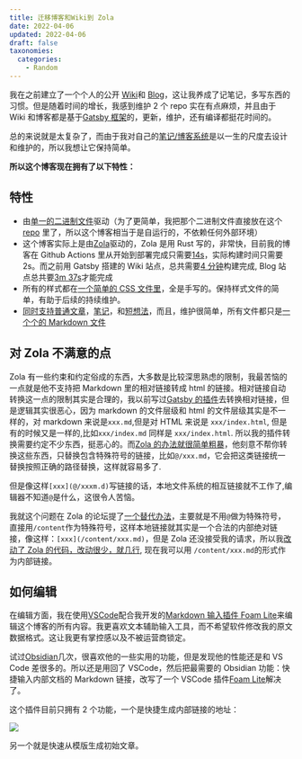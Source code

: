 ```yaml
---
title: 迁移博客和Wiki到 Zola
date: 2022-04-06
updated: 2022-04-06
draft: false
taxonomies:
  categories:
    - Random
---
```


我在之前建立了一个个人的公开 [Wiki](https://wiki.owenyoung.com/)和 [Blog](https://blog.owenyoung.com/)，这让我养成了记笔记，多写东西的习惯。但是随着时间的增长，我感到维护 2 个 repo 实在有点麻烦，并且由于 Wiki 和博客都是基于[Gatsby 框架](/content/blog/gatsby-cons.md)的，更新，维护，还有编译都挺花时间的。

总的来说就是太复杂了，而由于我对自己的[笔记/博客系统](/content/blog/about-notes/index.md)是以一生的尺度去设计和维护的，所以我想让它保持简单。

<!-- more -->

**所以这个博客现在拥有了以下特性：**

## 特性

- 由[单一的二进制文件](https://github.com/theowenyoung/blog/tree/main/bin)驱动（为了更简单，我把那个二进制文件直接放在这个 [repo](https://github.com/theowenyoung/blog) 里了，所以这个博客相当于是自运行的，不依赖任何外部环境）
- 这个博客实际上是由[Zola](https://www.getzola.org/)驱动的，Zola 是用 Rust 写的，非常快，目前我的博客在 Github Actions 里从开始到部署完成只需要[14s](https://github.com/theowenyoung/blog/runs/5845460900?check_suite_focus=true)，实际构建时间只需要 2s。而之前用 Gatsby 搭建的 Wiki 站点，总共需要[4 分钟](https://github.com/theowenyoung/wiki/runs/5684155852?check_suite_focus=true)构建完成, Blog 站点总共要[3m 37s](https://github.com/theowenyoung/theowenyoung.github.io/runs/5845524376?check_suite_focus=true)才能完成
- 所有的样式都在[一个简单的 CSS 文件里](https://github.com/theowenyoung/blog/blob/main/static/site/styles/site.css)，全是手写的。保持样式文件的简单，有助于后续的持续维护。
- [同时支持](https://www.owenyoung.com/)[普通文章](https://www.owenyoung.com/blog/)，[笔记](https://www.owenyoung.com/categories/notes/)，和[短想法](https://www.owenyoung.com/thoughts/)，而且，维护很简单，所有文件都只是[一个个的 Markdown 文件](https://github.com/theowenyoung/blog/tree/main/content)

## 对 Zola 不满意的点

Zola 有一些约束和约定俗成的东西，大多数是比较深思熟虑的限制，我最苦恼的一点就是他不支持把 Markdown 里的相对链接转成 html 的链接。相对链接自动转换这一点的限制其实是合理的，我以前写过[Gatsby 的插件](https://github.com/theowenyoung/gatsby-theme-primer-wiki/tree/main/gatsby-relative-path-to-slug)去转换相对链接，但是逻辑其实很恶心，因为 markdown 的文件层级和 html 的文件层级其实是不一样的，对 markdown 来说是`xxx.md`,但是对 HTML 来说是 `xxx/index.html`, 但是有的时候又是一样的,比如`xxx/index.md` 同样是 `xxx/index.html`. 所以我的插件转换需要约定不少东西，挺恶心的。而[Zola 的办法就很简单粗暴](https://www.getzola.org/documentation/content/linking/#internal-links)，他刻意不帮你转换这些东西，只替换包含特殊符号的链接，比如`@/xxx.md`，它会把这类链接统一替换按照正确的路径替换，这样就容易多了.

但是像这样`[xxx](@/xxxm.d)`写链接的话，本地文件系统的相互链接就不工作了,编辑器不知道`@`是什么，这很令人苦恼。

我就这个问题在 Zola 的论坛提了[一个替代办法](https://zola.discourse.group/t/custom-content-dir-or-support-absolute-internal-link/1242)，主要就是不用`@`做为特殊符号，直接用`/content`作为特殊符号，这样本地链接就其实是一个合法的内部绝对链接，像这样：`[xxx](/content/xxx.md)`，但是 Zola 还没接受我的请求，所以我[改动了 Zola 的代码，改动很少，就几行](https://github.com/theowenyoung/zola), 现在我可以用 `/content/xxx.md`的形式作为内部链接。

## 如何编辑

在编辑方面，我在使用[VSCode](https://code.visualstudio.com/)配合我开发的[Markdown 输入插件 Foam Lite](https://marketplace.visualstudio.com/items?itemName=theowenyoung.foam-lite-vscode)来编辑这个博客的所有内容。我更喜欢文本辅助输入工具，而不希望软件修改我的原文数据格式。这让我更有掌控感以及不被运营商锁定。

试过[Obsidian](https://obsidian.md/)几次，很喜欢他的一些实用的功能，但是发现他的性能还是和 VS Code 差很多的。所以还是用回了 VSCode，然后把最需要的 Obsidian 功能：快捷输入内部文档的 Markdown 链接，改写了一个 VSCode 插件[Foam Lite](https://marketplace.visualstudio.com/items?itemName=theowenyoung.foam-lite-vscode)解决了。

这个插件目前只拥有 2 个功能，一个是快捷生成内部链接的地址：

![](https://i.imgur.com/sYmKeKO.gif)

另一个就是快速从模版生成初始文章。
